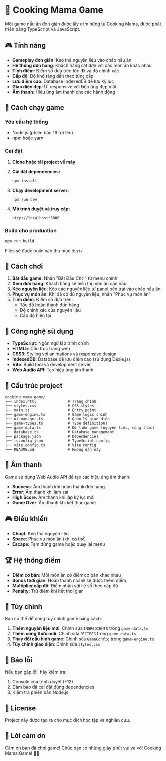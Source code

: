 # 🍳 Cooking Mama Game

Một game nấu ăn đơn giản được lấy cảm hứng từ Cooking Mama, được phát triển bằng TypeScript và JavaScript.

## 🎮 Tính năng

- **Gameplay đơn giản**: Kéo thả nguyên liệu vào chảo nấu ăn
- **Hệ thống đơn hàng**: Khách hàng đặt đơn với các món ăn khác nhau
- **Tính điểm**: Điểm số dựa trên tốc độ và độ chính xác
- **Cấp độ**: Độ khó tăng dần theo từng cấp
- **Lưu điểm cao**: Database IndexedDB để lưu kỷ lục
- **Giao diện đẹp**: UI responsive với hiệu ứng đẹp mắt
- **Âm thanh**: Hiệu ứng âm thanh cho các hành động

## 🚀 Cách chạy game

### Yêu cầu hệ thống
- Node.js (phiên bản 16 trở lên)
- npm hoặc yarn

### Cài đặt

1. **Clone hoặc tải project về máy**
2. **Cài đặt dependencies:**
   ```bash
   npm install
   ```

3. **Chạy development server:**
   ```bash
   npm run dev
   ```

4. **Mở trình duyệt và truy cập:**
   ```
   http://localhost:3000
   ```

### Build cho production

```bash
npm run build
```

Files sẽ được build vào thư mục `dist/`.

## 🎯 Cách chơi

1. **Bắt đầu game**: Nhấn "Bắt Đầu Chơi" từ menu chính
2. **Xem đơn hàng**: Khách hàng sẽ hiển thị món ăn cần nấu
3. **Kéo nguyên liệu**: Kéo các nguyên liệu từ panel bên trái vào chảo nấu ăn
4. **Phục vụ món ăn**: Khi đã có đủ nguyên liệu, nhấn "Phục vụ món ăn"
5. **Tính điểm**: Điểm số dựa trên:
   - Tốc độ hoàn thành đơn hàng
   - Độ chính xác của nguyên liệu
   - Cấp độ hiện tại

## 🎨 Công nghệ sử dụng

- **TypeScript**: Ngôn ngữ lập trình chính
- **HTML5**: Cấu trúc trang web
- **CSS3**: Styling với animations và responsive design
- **IndexedDB**: Database để lưu điểm cao (sử dụng Dexie.js)
- **Vite**: Build tool và development server
- **Web Audio API**: Tạo hiệu ứng âm thanh

## 📁 Cấu trúc project

```
cooking-mama-game/
├── index.html              # Trang chính
├── styles.css              # CSS styles
├── main.ts                 # Entry point
├── game-engine.ts          # Game logic chính
├── ui-manager.ts           # Quản lý giao diện
├── game-types.ts           # Type definitions
├── game-data.ts            # Dữ liệu game (nguyên liệu, công thức)
├── database.ts             # Database management
├── package.json            # Dependencies
├── tsconfig.json           # TypeScript config
├── vite.config.ts          # Vite config
└── README.md               # Hướng dẫn này
```

## 🎵 Âm thanh

Game sử dụng Web Audio API để tạo các hiệu ứng âm thanh:
- **Success**: Âm thanh khi hoàn thành đơn hàng
- **Error**: Âm thanh khi làm sai
- **High Score**: Âm thanh khi lập kỷ lục mới
- **Game Over**: Âm thanh khi kết thúc game

## 🎮 Điều khiển

- **Chuột**: Kéo thả nguyên liệu
- **Space**: Phục vụ món ăn (khi có thể)
- **Escape**: Tạm dừng game hoặc quay lại menu

## 🏆 Hệ thống điểm

- **Điểm cơ bản**: Mỗi món ăn có điểm cơ bản khác nhau
- **Bonus thời gian**: Hoàn thành nhanh sẽ được thêm điểm
- **Multiplier cấp độ**: Điểm nhân với hệ số theo cấp độ
- **Penalty**: Trừ điểm khi hết thời gian

## 🔧 Tùy chỉnh

Bạn có thể dễ dàng tùy chỉnh game bằng cách:

1. **Thêm nguyên liệu mới**: Chỉnh sửa `INGREDIENTS` trong `game-data.ts`
2. **Thêm công thức mới**: Chỉnh sửa `RECIPES` trong `game-data.ts`
3. **Thay đổi cấu hình game**: Chỉnh sửa `GameConfig` trong `game-engine.ts`
4. **Tùy chỉnh giao diện**: Chỉnh sửa `styles.css`

## 🐛 Báo lỗi

Nếu bạn gặp lỗi, hãy kiểm tra:
1. Console của trình duyệt (F12)
2. Đảm bảo đã cài đặt đúng dependencies
3. Kiểm tra phiên bản Node.js

## 📝 License

Project này được tạo ra cho mục đích học tập và nghiên cứu.

## 🙏 Lời cảm ơn

Cảm ơn bạn đã chơi game! Chúc bạn có những giây phút vui vẻ với Cooking Mama Game! 🍳✨
